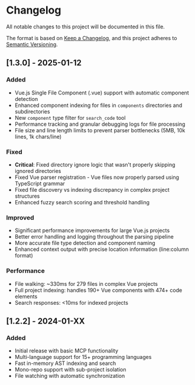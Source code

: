 # Changelog

All notable changes to this project will be documented in this file.

The format is based on [Keep a Changelog](https://keepachangelog.com/en/1.0.0/),
and this project adheres to [Semantic Versioning](https://semver.org/spec/v2.0.0.html).

## [1.3.0] - 2025-01-12

### Added
- Vue.js Single File Component (.vue) support with automatic component detection
- Enhanced component indexing for files in `components` directories and subdirectories
- New `component` type filter for `search_code` tool
- Performance tracking and granular debugging logs for file processing
- File size and line length limits to prevent parser bottlenecks (5MB, 10k lines, 1k chars/line)

### Fixed
- **Critical**: Fixed directory ignore logic that wasn't properly skipping ignored directories
- Fixed Vue parser registration - Vue files now properly parsed using TypeScript grammar
- Fixed file discovery vs indexing discrepancy in complex project structures
- Enhanced fuzzy search scoring and threshold handling

### Improved
- Significant performance improvements for large Vue.js projects
- Better error handling and logging throughout the parsing pipeline
- More accurate file type detection and component naming
- Enhanced context output with precise location information (line:column format)

### Performance
- File walking: ~330ms for 279 files in complex Vue projects
- Full project indexing: handles 190+ Vue components with 474+ code elements
- Search responses: <10ms for indexed projects

## [1.2.2] - 2024-01-XX

### Added
- Initial release with basic MCP functionality
- Multi-language support for 15+ programming languages
- Fast in-memory AST indexing and search
- Mono-repo support with sub-project isolation
- File watching with automatic synchronization